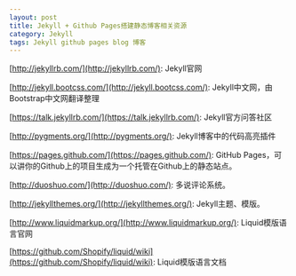 ```yaml
---
layout: post
title: Jekyll + Github Pages搭建静态博客相关资源
category: Jekyll
tags: Jekyll github pages blog 博客
---
```


[http://jekyllrb.com/](http://jekyllrb.com/): Jekyll官网

[http://jekyll.bootcss.com/](http://jekyll.bootcss.com/): Jekyll中文网，由Bootstrap中文网翻译整理

[https://talk.jekyllrb.com/](https://talk.jekyllrb.com/): Jekyll官方问答社区

[http://pygments.org/](http://pygments.org/): Jekyll博客中的代码高亮插件

<!-- more -->

[https://pages.github.com/](https://pages.github.com/): GitHub Pages，可以讲你的Github上的项目生成为一个托管在Github上的静态站点。

[http://duoshuo.com/](http://duoshuo.com/): 多说评论系统。

[http://jekyllthemes.org/](http://jekyllthemes.org/): Jekyll主题、模版。

[http://www.liquidmarkup.org/](http://www.liquidmarkup.org/): Liquid模版语言官网

[https://github.com/Shopify/liquid/wiki](https://github.com/Shopify/liquid/wiki): Liquid模版语言文档

